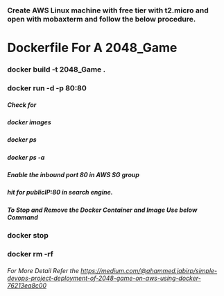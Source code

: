 
### Create AWS Linux machine with free tier with t2.micro  and open with mobaxterm and follow the below procedure.
# Dockerfile For A 2048_Game 
### docker build -t 2048_Game .
### docker run -d -p 80:80 <imageID>
##### Check for 
##### docker images
##### docker ps 
##### docker ps -a
##### Enable the inbound port 80 in AWS SG group
##### hit for publicIP:80 in search engine.
##### To Stop and Remove the Docker Container and Image Use below Command
### docker stop <containerID>
### docker rm -rf <ImageID>

###### For More Detail Refer the https://medium.com/@ahammed.jabirp/simple-devops-project-deployment-of-2048-game-on-aws-using-docker-76213ea8c00
